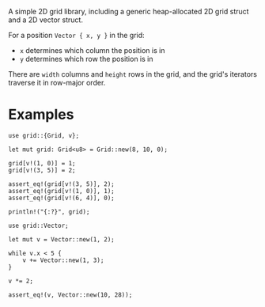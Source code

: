 A simple 2D grid library, including a generic heap-allocated 2D grid struct and a 2D vector struct.

For a position `Vector { x, y }` in the grid:
* `x` determines which column the position is in
* `y` determines which row the position is in

There are `width` columns and `height` rows in the grid, and the grid's iterators traverse it in row-major order.

# Examples

```
use grid::{Grid, v};

let mut grid: Grid<u8> = Grid::new(8, 10, 0);

grid[v!(1, 0)] = 1;
grid[v!(3, 5)] = 2;

assert_eq!(grid[v!(3, 5)], 2);
assert_eq!(grid[v!(1, 0)], 1);
assert_eq!(grid[v!(6, 4)], 0);

println!("{:?}", grid);
```

```
use grid::Vector;

let mut v = Vector::new(1, 2);

while v.x < 5 {
    v += Vector::new(1, 3);
}

v *= 2;

assert_eq!(v, Vector::new(10, 28));
```